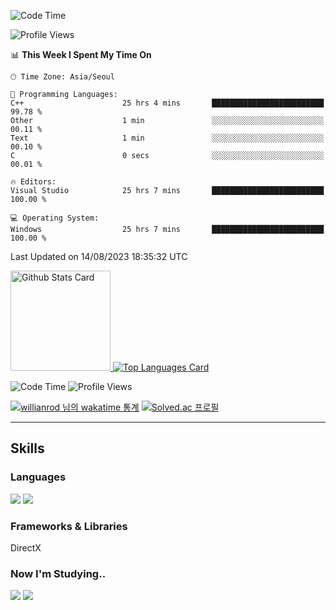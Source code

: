 <!--START_SECTION:waka-->
![Code Time](http://img.shields.io/badge/Code%20Time-508%20hrs%2016%20mins-blue)

![Profile Views](http://img.shields.io/badge/Profile%20Views-139-blue)

📊 **This Week I Spent My Time On** 

```text
🕑︎ Time Zone: Asia/Seoul

💬 Programming Languages: 
C++                      25 hrs 4 mins       █████████████████████████   99.78 % 
Other                    1 min               ░░░░░░░░░░░░░░░░░░░░░░░░░   00.11 % 
Text                     1 min               ░░░░░░░░░░░░░░░░░░░░░░░░░   00.10 % 
C                        0 secs              ░░░░░░░░░░░░░░░░░░░░░░░░░   00.01 % 

🔥 Editors: 
Visual Studio            25 hrs 7 mins       █████████████████████████   100.00 % 

💻 Operating System: 
Windows                  25 hrs 7 mins       █████████████████████████   100.00 % 
```


 Last Updated on 14/08/2023 18:35:32 UTC
<!--END_SECTION:waka-->


<!-- [![Anurag's github stats](https://github-readme-stats.vercel.app/api?username=heosumin518)](https://github.com/anuraghazra/github-readme-stats) -->

<!-- markdownlint-disable MD033 -->
<a href="https://github.com/anuraghazra/github-readme-stats#github-stats-card">
  <img
    src="https://github-readme-stats.vercel.app/api?username=heosumin518&hide_title=true&show_icons=true&include_all_commits=true&count_private=true&hide_border=true&theme=onedark&title_color=5f4b8b&text_color=f0eee9&icon_color=00abc0"
    alt="Github Stats Card"
    height="160"
  />
</a>
<a href="https://github.com/anuraghazra/github-readme-stats#top-languages-card">
  <img
    src="https://github-readme-stats.vercel.app/api/top-langs?username=heosumin518&hide=css,tex&hide_title=true&layout=compact&langs_count=8&hide_border=true&theme=onedark&title_color=5f4b8b&text_color=f0eee9&icon_color=00abc0"
    alt="Top Languages Card"
  />
</a>

![Code Time](http://img.shields.io/badge/Code%20Time-473%20hrs%209%20mins-blue)
![Profile Views](http://img.shields.io/badge/Profile%20Views-0-blue)

[![willianrod 님의 wakatime 통계](https://github-readme-stats.vercel.app/api/wakatime?username=heosumin518&layout=compact&count_private=true)](https://wakatime.com/@heosumin518) [![Solved.ac
프로필](http://mazassumnida.wtf/api/v2/generate_badge?boj=heosumin)](https://solved.ac/heosumin)


---

## Skills

### Languages

<img src="https://img.shields.io/badge/C-A8B9CC?style=flat-square&logo=C&logoColor=white"/> <img src="https://img.shields.io/badge/C++-00599C?style=flat-square&logo=C%2B%2B&logoColor=white"/>

### Frameworks & Libraries

DirectX

### Now I'm Studying..

<img src="https://img.shields.io/badge/CSharp-239120?style=flat-square&logo=CSharp&logoColor=white"/> <img src="https://img.shields.io/badge/OpenGL-5586A4?style=flat-square&logo=OpenGL&logoColor=white"/>

